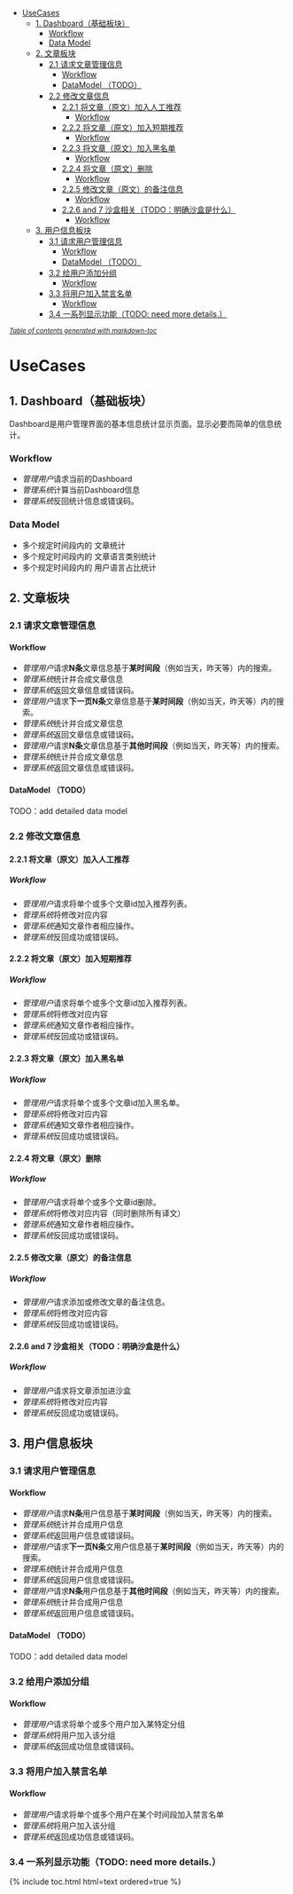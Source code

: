 - [UseCases](#usecases)
  * [1. Dashboard（基础板块）](#1-dashboard------)
    + [Workflow](#workflow)
    + [Data Model](#data-model)
  * [2. 文章板块](#2-----)
    + [2.1 请求文章管理信息](#21---------)
      - [Workflow](#workflow-1)
      - [DataModel （TODO）](#datamodel--todo-)
    + [2.2 修改文章信息](#22-------)
      - [2.2.1 将文章（原文）加入人工推荐](#221--------------)
        * [Workflow](#workflow-2)
      - [2.2.2 将文章（原文）加入短期推荐](#222--------------)
        * [Workflow](#workflow-3)
      - [2.2.3 将文章（原文）加入黑名单](#223-------------)
        * [Workflow](#workflow-4)
      - [2.2.4 将文章（原文）删除](#224----------)
        * [Workflow](#workflow-5)
      - [2.2.5 修改文章（原文）的备注信息](#225--------------)
        * [Workflow](#workflow-6)
      - [2.2.6 and 7 沙盒相关（TODO：明确沙盒是什么）](#226-and-7------todo---------)
        * [Workflow](#workflow-7)
  * [3. 用户信息板块](#3-------)
    + [3.1 请求用户管理信息](#31---------)
      - [Workflow](#workflow-8)
      - [DataModel （TODO）](#datamodel--todo--1)
    + [3.2 给用户添加分组](#32--------)
      - [Workflow](#workflow-9)
    + [3.3 将用户加入禁言名单](#33----------)
      - [Workflow](#workflow-10)
    + [3.4 一系列显示功能（TODO: need more details.）](#34---------todo--need-more-details-)

<small><i><a href='http://ecotrust-canada.github.io/markdown-toc/'>Table of contents generated with markdown-toc</a></i></small>


# UseCases
## 1. Dashboard（基础板块）
Dashboard是用户管理界面的基本信息统计显示页面。显示必要而简单的信息统计。
### Workflow
* *管理用户*请求当前的Dashboard
* *管理系统*计算当前Dashboard信息
* *管理系统*反回统计信息或错误码。
### Data Model
* 多个规定时间段内的 文章统计
* 多个规定时间段内的 文章语言类别统计
* 多个规定时间段内的 用户语言占比统计

## 2. 文章板块
### 2.1 请求文章管理信息
#### Workflow
* *管理用户*请求**N条**文章信息基于**某时间段**（例如当天，昨天等）内的搜索。
* *管理系统*统计并合成文章信息
* *管理系统*返回文章信息或错误码。
* *管理用户*请求**下一页N条**文章信息基于**某时间段**（例如当天，昨天等）内的搜索。
* *管理系统*统计并合成文章信息
* *管理系统*返回文章信息或错误码。
* *管理用户*请求**N条**文章信息基于**其他时间段**（例如当天，昨天等）内的搜索。
* *管理系统*统计并合成文章信息
* *管理系统*返回文章信息或错误码。
#### DataModel （TODO）
TODO：add detailed data model

### 2.2 修改文章信息
#### 2.2.1 将文章（原文）加入人工推荐
##### Workflow
* *管理用户*请求将单个或多个文章id加入推荐列表。
* *管理系统*将修改对应内容
* *管理系统*通知文章作者相应操作。
* *管理系统*反回成功或错误码。
#### 2.2.2 将文章（原文）加入短期推荐
##### Workflow
* *管理用户*请求将单个或多个文章id加入推荐列表。
* *管理系统*将修改对应内容
* *管理系统*通知文章作者相应操作。
* *管理系统*反回成功或错误码。
#### 2.2.3 将文章（原文）加入黑名单
##### Workflow
* *管理用户*请求将单个或多个文章id加入黑名单。
* *管理系统*将修改对应内容
* *管理系统*通知文章作者相应操作。
* *管理系统*反回成功或错误码。
#### 2.2.4 将文章（原文）删除
##### Workflow
* *管理用户*请求将单个或多个文章id删除。
* *管理系统*将修改对应内容（同时删除所有译文）
* *管理系统*通知文章作者相应操作。
* *管理系统*反回成功或错误码。
#### 2.2.5 修改文章（原文）的备注信息
##### Workflow
* *管理用户*请求添加或修改文章的备注信息。
* *管理系统*将修改对应内容
* *管理系统*反回成功或错误码。
#### 2.2.6 and 7 沙盒相关（TODO：明确沙盒是什么）
##### Workflow
* *管理用户*请求将文章添加进沙盒
* *管理系统*将修改对应内容
* *管理系统*反回成功或错误码。

## 3. 用户信息板块
### 3.1 请求用户管理信息
#### Workflow
* *管理用户*请求**N条**用户信息基于**某时间段**（例如当天，昨天等）内的搜索。
* *管理系统*统计并合成用户信息
* *管理系统*返回用户信息或错误码。
* *管理用户*请求**下一页N条**文用户信息基于**某时间段**（例如当天，昨天等）内的搜索。
* *管理系统*统计并合成用户信息
* *管理系统*返回用户信息或错误码。
* *管理用户*请求**N条**用户信息基于**其他时间段**（例如当天，昨天等）内的搜索。
* *管理系统*统计并合成用户信息
* *管理系统*返回用户信息或错误码。
#### DataModel （TODO）
TODO：add detailed data model

### 3.2 给用户添加分组
#### Workflow
* *管理用户*请求将单个或多个用户加入某特定分组
* *管理系统*将用户加入该分组
* *管理系统*返回成功信息或错误码。

### 3.3 将用户加入禁言名单
#### Workflow
* *管理用户*请求将单个或多个用户在某个时间段加入禁言名单
* *管理系统*将用户加入该分组
* *管理系统*返回成功信息或错误码。

### 3.4 一系列显示功能（TODO: need more details.）

{% include toc.html html=text ordered=true %}
